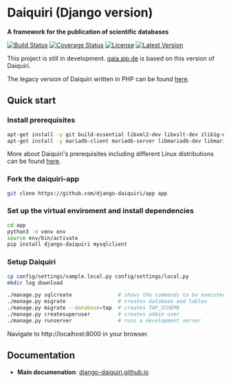 Daiquiri (Django version)
=========================

**A framework for the publication of scientific databases**

[![Build Status](https://travis-ci.org/aipescience/django-daiquiri.svg?branch=master)](https://travis-ci.org/aipescience/django-daiquiri)
[![Coverage Status](https://coveralls.io/repos/github/aipescience/django-daiquiri/badge.svg?branch=master)]()
[![License](http://img.shields.io/badge/license-APACHE-blue.svg?style=flat)](https://github.com/aipescience/django-daiquiri/blob/master/LICENSE)
[![Latest Version](https://img.shields.io/pypi/v/django-daiquiri.svg?style=flat)](https://pypi.org/project/django-daiquiri/)

This project is still in development. [gaia.aip.de](https://gaia.aip.de) is based on this version of Daiquiri.

The legacy version of Daiquiri written in PHP can be found [here](https://github.com/aipescience/daiquiri).


Quick start
-----------

### Install prerequisites

```bash
apt-get install -y git build-essential libxml2-dev libxslt-dev zlib1g-dev libssl-dev
apt-get install -y mariadb-client mariadb-server libmariadb-dev libmariadbclient-dev libmariadb-dev-compat
```

More about Daiquiri's prerequisites including different Linux distributions can be found [here](https://github.com/aipescience/django-daiquiri/tree/master/docs/prerequisites.md).

### Fork the daiquiri-app

```bash
git clone https://github.com/django-daiquiri/app app
```

### Set up the virtual enviroment and install dependencies

```bash
cd app
python3 -m venv env
source env/bin/activate
pip install django-daiquiri mysqlclient
```

### Setup Daiquiri

```bash
cp config/settings/sample.local.py config/settings/local.py
mkdir log download

./manage.py sqlcreate               # shows the commands to be executed on the database
./manage.py migrate                 # creates database and tables
./manage.py migrate --database=tap  # creates TAP_SCHEMA
./manage.py createsuperuser         # creates admin user
./manage.py runserver               # runs a development server
```

Navigate to http://localhost:8000 in your browser.

Documentation
-------------

* **Main documenation**:  [django-daiquiri.github.io](https://django-daiquiri.github.io)

